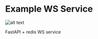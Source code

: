 # Example WS Service

![alt text](https://img.shields.io/badge/python-3.9.6-green)

FastAPI + redis WS service
